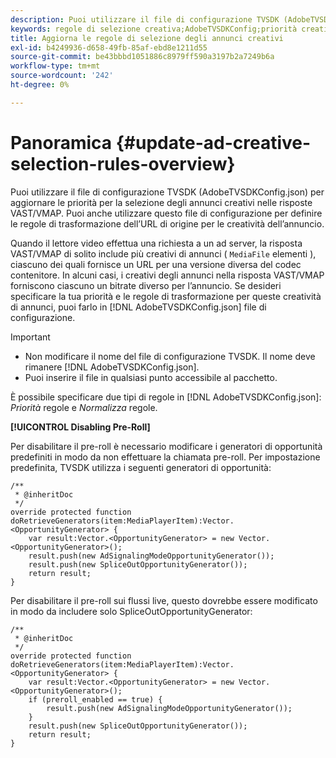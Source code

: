 ```yaml
---
description: Puoi utilizzare il file di configurazione TVSDK (AdobeTVSDKConfig.json) per aggiornare le priorità per la selezione degli annunci creativi nelle risposte VAST/VMAP. Puoi anche utilizzare questo file di configurazione per definire le regole di trasformazione dell’URL di origine per le creatività dell’annuncio.
keywords: regole di selezione creativa;AdobeTVSDKConfig;priorità creative;regole di trasformazione
title: Aggiorna le regole di selezione degli annunci creativi
exl-id: b4249936-d658-49fb-85af-ebd8e1211d55
source-git-commit: be43bbbd1051886c8979ff590a3197b2a7249b6a
workflow-type: tm+mt
source-wordcount: '242'
ht-degree: 0%

---
```


# Panoramica {#update-ad-creative-selection-rules-overview}

Puoi utilizzare il file di configurazione TVSDK (AdobeTVSDKConfig.json) per aggiornare le priorità per la selezione degli annunci creativi nelle risposte VAST/VMAP. Puoi anche utilizzare questo file di configurazione per definire le regole di trasformazione dell’URL di origine per le creatività dell’annuncio.

Quando il lettore video effettua una richiesta a un ad server, la risposta VAST/VMAP di solito include più creativi di annunci ( `MediaFile` elementi ), ciascuno dei quali fornisce un URL per una versione diversa del codec contenitore. In alcuni casi, i creativi degli annunci nella risposta VAST/VMAP forniscono ciascuno un bitrate diverso per l’annuncio. Se desideri specificare la tua priorità e le regole di trasformazione per queste creatività di annunci, puoi farlo in [!DNL AdobeTVSDKConfig.json] file di configurazione.

>[!IMPORTANT]
>
>* Non modificare il nome del file di configurazione TVSDK. Il nome deve rimanere [!DNL AdobeTVSDKConfig.json].
>* Puoi inserire il file in qualsiasi punto accessibile al pacchetto.
>


È possibile specificare due tipi di regole in [!DNL AdobeTVSDKConfig.json]: *Priorità* regole e *Normalizza* regole.

**[!UICONTROL Disabling Pre-Roll]**

Per disabilitare il pre-roll è necessario modificare i generatori di opportunità predefiniti in modo da non effettuare la chiamata pre-roll. Per impostazione predefinita, TVSDK utilizza i seguenti generatori di opportunità:

```
/** 
 * @inheritDoc 
 */ 
override protected function doRetrieveGenerators(item:MediaPlayerItem):Vector.<OpportunityGenerator> { 
    var result:Vector.<OpportunityGenerator> = new Vector.<OpportunityGenerator>(); 
    result.push(new AdSignalingModeOpportunityGenerator()); 
    result.push(new SpliceOutOpportunityGenerator()); 
    return result; 
} 
```

Per disabilitare il pre-roll sui flussi live, questo dovrebbe essere modificato in modo da includere solo SpliceOutOpportunityGenerator:

```
/** 
 * @inheritDoc 
 */ 
override protected function doRetrieveGenerators(item:MediaPlayerItem):Vector.<OpportunityGenerator> { 
    var result:Vector.<OpportunityGenerator> = new Vector.<OpportunityGenerator>(); 
    if (preroll_enabled == true) { 
        result.push(new AdSignalingModeOpportunityGenerator()); 
    } 
    result.push(new SpliceOutOpportunityGenerator()); 
    return result; 
}
```
